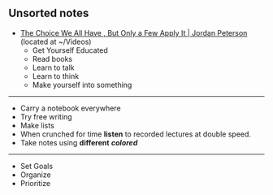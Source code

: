 ## Unsorted notes

- [The Choice We All Have , But Only a Few Apply It | Jordan Peterson](https://www.youtube.com/watch?v=dJyz6iK8VXE) (located at ~/Videos)
    - Get Yourself Educated
    - Read books
    - Learn to talk
    - Learn to think
    - Make yourself into something

------------------------------------------------------------------------------------------------------------------------

- Carry a notebook everywhere
- Try free writing
- Make lists
- When crunched for time __listen__ to recorded lectures at double speed.
- Take notes using __different__ ___colored___

------------------------------------------------------------------------------------------------------------------------

- Set Goals
- Organize
- Prioritize

